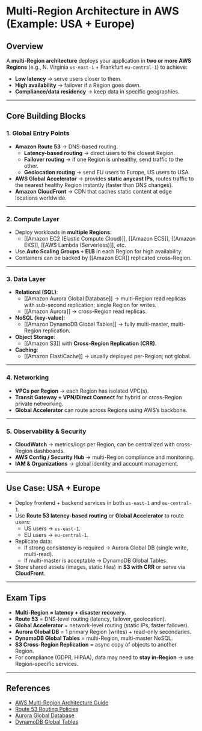 # **Multi-Region Architecture in AWS (Example: USA + Europe)**

## **Overview**
A **multi-Region architecture** deploys your application in **two or more AWS Regions** (e.g., N. Virginia `us-east-1` + Frankfurt `eu-central-1`) to achieve:
- **Low latency** → serve users closer to them.
- **High availability** → failover if a Region goes down.
- **Compliance/data residency** → keep data in specific geographies.

---

## **Core Building Blocks**

### **1. Global Entry Points**
- **Amazon Route 53** → DNS-based routing.
	- **Latency-based routing** → direct users to the closest Region.
	- **Failover routing** → if one Region is unhealthy, send traffic to the other.
	- **Geolocation routing** → send EU users to Europe, US users to USA.
- **AWS Global Accelerator** → provides **static anycast IPs**, routes traffic to the nearest healthy Region instantly (faster than DNS changes).
- **Amazon CloudFront** → CDN that caches static content at edge locations worldwide.

---

### **2. Compute Layer**
- Deploy workloads in **multiple Regions**:
	- [[Amazon EC2 (Elastic Compute Cloud)]], [[Amazon ECS]], [[Amazon EKS]], [[AWS Lambda (Serverless)]], etc.
- Use **Auto Scaling Groups + ELB** in each Region for high availability.
- Containers can be backed by [[Amazon ECR]] replicated cross-Region.

---

### **3. Data Layer**
- **Relational (SQL)**:
	- [[Amazon Aurora Global Database]] → multi-Region read replicas with sub-second replication; single Region for writes.
	- [[Amazon Aurora]] → cross-Region read replicas.
- **NoSQL (key-value)**:
	- [[Amazon DynamoDB Global Tables]] → fully multi-master, multi-Region replication.
- **Object Storage**:
	- [[Amazon S3]] with **Cross-Region Replication (CRR)**.
- **Caching**:
	- [[Amazon ElastiCache]] → usually deployed per-Region; not global.

---

### **4. Networking**
- **VPCs per Region** → each Region has isolated VPC(s).
- **Transit Gateway + VPN/Direct Connect** for hybrid or cross-Region private networking.
- **Global Accelerator** can route across Regions using AWS’s backbone.

---

### **5. Observability & Security**
- **CloudWatch** → metrics/logs per Region, can be centralized with cross-Region dashboards.
- **AWS Config / Security Hub** → multi-Region compliance and monitoring.
- **IAM & Organizations** → global identity and account management.

---

## **Use Case: USA + Europe**
- Deploy frontend + backend services in both `us-east-1` and `eu-central-1`.
- Use **Route 53 latency-based routing** or **Global Accelerator** to route users:
	- US users → `us-east-1`.
	- EU users → `eu-central-1`.
- Replicate data:
	- If strong consistency is required → Aurora Global DB (single write, multi-read).
	- If multi-master is acceptable → DynamoDB Global Tables.
- Store shared assets (images, static files) in **S3 with CRR** or serve via **CloudFront**.

---

## **Exam Tips**
- **Multi-Region = latency + disaster recovery.**
- **Route 53** = DNS-level routing (latency, failover, geolocation).
- **Global Accelerator** = network-level routing (static IPs, faster failover).
- **Aurora Global DB** = 1 primary Region (writes) + read-only secondaries.
- **DynamoDB Global Tables** = multi-Region, multi-master NoSQL.
- **S3 Cross-Region Replication** = async copy of objects to another Region.
- For compliance (GDPR, HIPAA), data may need to **stay in-Region** → use Region-specific services.

---

## **References**
- [AWS Multi-Region Architecture Guide](https://aws.amazon.com/architecture/multi-region/)  
- [Route 53 Routing Policies](https://docs.aws.amazon.com/Route53/latest/DeveloperGuide/routing-policy.html)  
- [Aurora Global Database](https://docs.aws.amazon.com/AmazonRDS/latest/AuroraUserGuide/aurora-global-database.html)  
- [DynamoDB Global Tables](https://docs.aws.amazon.com/amazondynamodb/latest/developerguide/GlobalTables.html)  